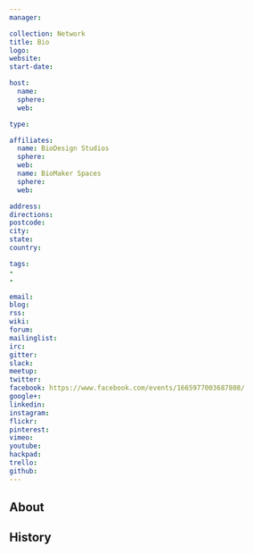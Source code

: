 ```yaml
---
manager:

collection: Network
title: Bio
logo:
website:
start-date:

host:
  name:
  sphere:
  web:

type:

affiliates:
  name: BioDesign Studios
  sphere:
  web:
  name: BioMaker Spaces
  sphere:
  web:

address:
directions:
postcode:
city:
state:
country:

tags:
-
-

email:
blog:
rss:
wiki:
forum:
mailinglist:
irc:
gitter:
slack:
meetup:
twitter:
facebook: https://www.facebook.com/events/1665977003687808/
google+:
linkedin:
instagram:
flickr:
pinterest:
vimeo:
youtube:
hackpad:
trello:
github:
---
```


## About

## History
